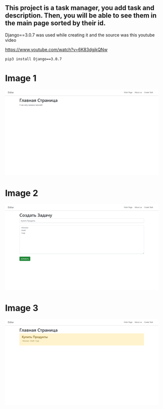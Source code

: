 ## This project is a task manager, you add task and description. Then, you will be able to see them in the main page sorted by their id.

Django==3.0.7 was used while creating it and the source was this youtube video

https://www.youtube.com/watch?v=6K83dgjkQNw

```
pip3 install Django==3.0.7
```
# Image 1
![](img/1.png)
# Image 2
![](img/2.png)
# Image 3
![](img/3.png)
